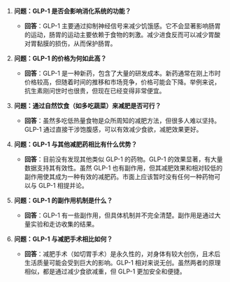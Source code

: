 1. **问题：GLP-1 是否会影响消化系统的功能？**
   - **回答**：GLP-1 主要通过抑制神经信号来减少饥饿感。它不会显著影响肠胃的运动，肠胃的运动主要依赖于食物的刺激。减少进食反而可以减少胃酸对胃黏膜的损伤，从而保护肠胃。

2. **问题：GLP-1 的价格为何如此高？**
   - **回答**：GLP-1 是一种新药，包含了大量的研发成本。新药通常在刚上市时价格较高，但随着时间的推移和市场竞争，价格可能会下降。举例来说，抗生素刚问世时也很贵，但现在已经变得非常便宜。

3. **问题：通过自然饮食（如多吃蔬菜）来减肥是否可行？**
   - **回答**：虽然多吃低热量食物是众所周知的减肥方法，但很多人难以坚持。GLP-1 通过直接干涉饱腹感，可以有效减少食欲，减肥效果更好。

4. **问题：GLP-1 与其他减肥药相比有什么优势？**
   - **回答**：目前没有发现其他类似 GLP-1 的药物。GLP-1 的效果显著，有大量数据支持其有效性。虽然 GLP-1 也有副作用，但其减肥效果和相对较低的副作用使其成为一种有效的减肥药。市面上应该暂时没有任何一种药物可以与 GLP-1 相提并论。

5. **问题：GLP-1 的副作用机制是什么？**
   - **回答**：GLP-1 有一些副作用，但具体机制并不完全清楚。副作用是通过大量实验和走访收集的结果。

6. **问题：GLP-1 与减肥手术相比如何？**
   - **回答**：减肥手术（如切胃手术）是永久性的，对身体有较大创伤，且术后生活质量可能会受到巨大的影响。GLP-1 相对来说无创。虽然两者的原理相似，都是通过减少食欲减重，但 GLP-1 更加安全和便捷。

